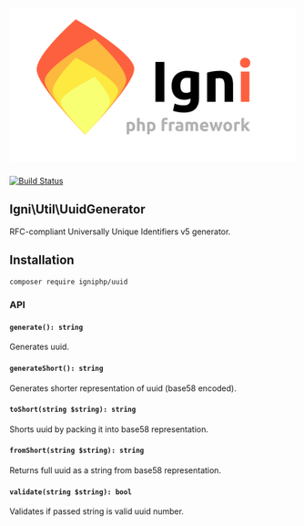 # ![Igni logo](https://github.com/igniphp/common/blob/master/logo/full.svg)
[![Build Status](https://travis-ci.org/igniphp/uuid.svg?branch=master)](https://travis-ci.org/igniphp/uuid)

## Igni\Util\UuidGenerator

RFC-compliant Universally Unique Identifiers v5 generator.

## Installation
```
composer require igniphp/uuid
```

### API

#### `generate(): string`
Generates uuid.

#### `generateShort(): string`
Generates shorter representation of uuid (base58 encoded).

#### `toShort(string $string): string`
Shorts uuid by packing it into base58 representation.

#### `fromShort(string $string): string`
Returns full uuid as a string from base58 representation.

#### `validate(string $string): bool`
Validates if passed string is valid uuid number.
